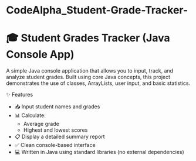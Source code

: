 # CodeAlpha_Student-Grade-Tracker-
# 🎓 Student Grades Tracker (Java Console App)

A simple Java console application that allows you to input, track, and analyze student grades. Built using core Java concepts, this project demonstrates the use of classes, ArrayLists, user input, and basic statistics.

 ✨ Features

- 📥 Input student names and grades
- 📊 Calculate:
  - Average grade
  - Highest and lowest scores
- 📋 Display a detailed summary report
- ✅ Clean console-based interface
- 💻 Written in Java using standard libraries (no external dependencies)


